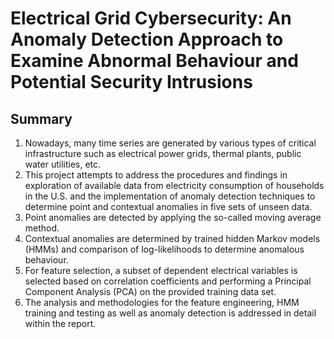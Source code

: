 # Electrical Grid Cybersecurity: An Anomaly Detection Approach to Examine Abnormal Behaviour and Potential Security Intrusions
## Summary
  1. Nowadays, many time series are generated by various types of critical infrastructure such as electrical power grids, thermal plants, public water utilities, etc. 
  2. This project attempts to address the procedures and findings in exploration of available data from electricity consumption of households in the U.S. and the implementation of anomaly detection techniques to determine point and contextual anomalies in five sets of unseen data. 
  3. Point anomalies are detected by applying the so-called moving average method. 
  4. Contextual anomalies are determined by trained hidden Markov models (HMMs) and comparison of log-likelihoods to determine anomalous behaviour.
  5. For feature selection, a subset of dependent electrical variables is selected based on correlation coefficients and performing a Principal Component Analysis (PCA) on the provided training data set. 
  6. The analysis and methodologies for the feature engineering, HMM training and testing as well as anomaly detection is addressed in detail within the report.
